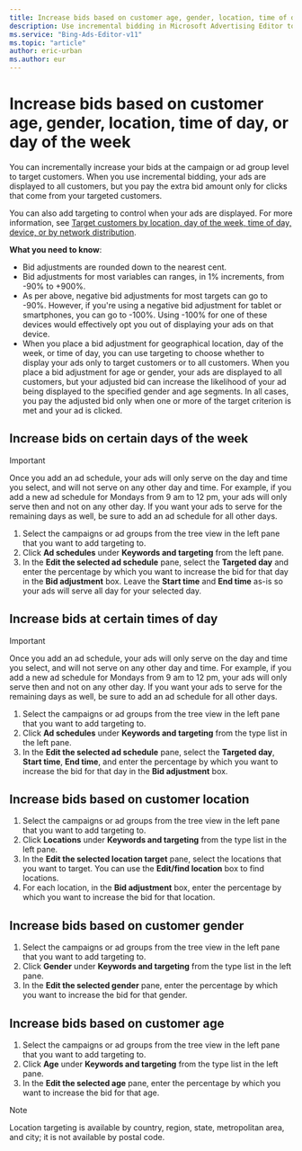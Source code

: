 ```yaml
---
title: Increase bids based on customer age, gender, location, time of day, or day of the week
description: Use incremental bidding in Microsoft Advertising Editor to pay the extra bid amount only for clicks that come from your targeted customers.
ms.service: "Bing-Ads-Editor-v11"
ms.topic: "article"
author: eric-urban
ms.author: eur
---
```


# Increase bids based on customer age, gender, location, time of day, or day of the week

You can incrementally increase your bids at the campaign or ad group level to target customers. When you use incremental bidding, your ads are displayed to all customers, but you pay the extra bid amount only for clicks that come from your targeted customers.

You can also add targeting to control when your ads are displayed. For more information, see [Target customers by location, day of the week, time of day, device, or by network distribution](./hlp_BAE_PROC_Targeting.md).

**What you need to know**:
- Bid adjustments are rounded down to the nearest cent.
- Bid adjustments for most variables can ranges, in 1% increments, from -90% to +900%.
- As per above, negative bid adjustments for most targets can go to -90%. However, if you're using a negative bid adjustment for tablet or smartphones, you can go to -100%. Using -100% for one of these devices would effectively opt you out of displaying your ads on that device.
- When you place a bid adjustment for geographical location, day of the week, or time of day, you can use targeting to choose whether to display your ads only to target customers or to all customers. When you place a bid adjustment for age or gender, your ads are displayed to all customers, but your adjusted bid can increase the likelihood of your ad being displayed to the specified gender and age segments. In all cases, you pay the adjusted bid only when one or more of the target criterion is met and your ad is clicked.

## Increase bids on certain days of the week
> [!IMPORTANT]
> Once you add an ad schedule, your ads will only serve on the day and time you select, and will not serve on any other day and time. For example, if you add a new ad schedule for Mondays from 9 am to 12 pm, your ads will only serve then and not on any other day. If you want your ads to serve for the remaining days as well, be sure to add an ad schedule for all other days.

1. Select the campaigns or ad groups from the tree view in the left pane that you want to add targeting to.
1. Click **Ad schedules** under **Keywords and targeting** from the left pane.
1. In the **Edit the selected ad schedule** pane, select the **Targeted day** and enter the percentage by which you want to increase the bid for that day in the **Bid adjustment** box. Leave the **Start time** and **End time** as-is so your ads will serve all day for your selected day.

## Increase bids at certain times of day
> [!IMPORTANT]
> Once you add an ad schedule, your ads will only serve on the day and time you select, and will not serve on any other day and time. For example, if you add a new ad schedule for Mondays from 9 am to 12 pm, your ads will only serve then and not on any other day. If you want your ads to serve for the remaining days as well, be sure to add an ad schedule for all other days.

1. Select the campaigns or ad groups from the tree view in the left pane that you want to add targeting to.
1. Click **Ad schedules** under **Keywords and targeting** from the type list in the left pane.
1. In the **Edit the selected ad schedule** pane, select the **Targeted day**, **Start time**, **End time**, and enter the percentage by which you want to increase the bid for that day in the **Bid adjustment** box.

## Increase bids based on customer location
1. Select the campaigns or ad groups from the tree view in the left pane that you want to add targeting to.
1. Click **Locations** under **Keywords and targeting** from the type list in the left pane.
1. In the **Edit the selected location target** pane, select the locations that you want to target. You can use the **Edit/find location** box to find locations.
1. For each location, in the **Bid adjustment** box, enter the percentage by which you want to increase the bid for that location.

## Increase bids based on customer gender
1. Select the campaigns or ad groups from the tree view in the left pane that you want to add targeting to.
1. Click **Gender** under **Keywords and targeting** from the type list in the left pane.
1. In the **Edit the selected gender** pane, enter the percentage by which you want to increase the bid for that gender.

## Increase bids based on customer age
1. Select the campaigns or ad groups from the tree view in the left pane that you want to add targeting to.
1. Click **Age** under **Keywords and targeting** from the type list in the left pane.
1. In the **Edit the selected age** pane, enter the percentage by which you want to increase the bid for that age.

> [!NOTE]
> Location targeting is available by country, region, state, metropolitan area, and city; it is not available by postal code.


